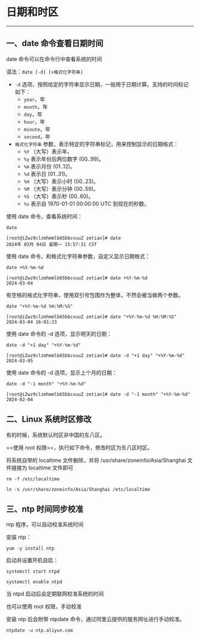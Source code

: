 # 日期和时区

---

## 一、date 命令查看日期时间

date 命令可以在命令行中查看系统的时间

语法：`date [-d] [+格式化字符串]`

- `-d` 选项，按照给定的字符串显示日期，一般用于日期计算。支持的时间标记如下：
  - `year`，年
  - `month`，年
  - `day`，年
  - `hour`，年
  - `minute`，年
  - `second`，年
- `格式化字符串` 参数，表示特定的字符串标记，用来控制显示的日期格式：
  - `%Y` （大写）表示年。
  - `%y` 表示年份后两位数字 (00..99)。
  - `%m` 表示月份 (01..12)。
  - `%d` 表示日 (01..31)。
  - `%H` （大写）表示小时 (00..23)。
  - `%M` （大写）表示分钟 (00..59)。
  - `%S` （大写）表示秒 (00..60)。
  - `%s` 表示自 1970-01-01 00:00:00 UTC 到现在的秒数。

使用 date 命令，查看系统时间：

```shell
date
```

```shell
[root@iZwz9clzmhmmlb65bbcvuuZ zetian]# date
2024年 03月 04日 星期一 15:57:31 CST
```

使用 date 命令，和格式化字符串参数，自定义显示日期格式：

```shell
date +%Y-%m-%d
```

```shell
[root@iZwz9clzmhmmlb65bbcvuuZ zetian]# date +%Y-%m-%d
2024-03-04
```

有空格的格式化字符串，使用双引号包围作为整体，不然会被当做两个参数。

```shell
date "+%Y-%m-%d %H:%M:%S"
```

```shell
[root@iZwz9clzmhmmlb65bbcvuuZ zetian]# date "+%Y-%m-%d %H:%M:%S"
2024-03-04 16:01:23
```

使用 date 命令的 -d 选项，显示明天的日期：

```shell
date -d "+1 day" "+%Y-%m-%d"
```

```shell
[root@iZwz9clzmhmmlb65bbcvuuZ zetian]# date -d "+1 day" "+%Y-%m-%d"
2024-03-05
```

使用 date 命令的 -d 选项，显示上个月的日期：

```shell
date -d "-1 month" "+%Y-%m-%d"
```

```shell
[root@iZwz9clzmhmmlb65bbcvuuZ zetian]# date -d "-1 month" "+%Y-%m-%d"
2024-02-04
```

## 二、Linux 系统时区修改

有的时候，系统默认时区非中国的东八区。

==使用 root 权限==，执行如下命令，修改时区为东八区时区。

将系统自带的 localtime 文件删除，并将 /usr/share/zoneinfo/Asia/Shanghai 文件链接为 localtime 文件即可

```shell
rm -f /etc/localtime

ln -s /usr/share/zoneinfo/Asia/Shanghai /etc/localtime
```

## 三、ntp 时间同步校准

ntp 程序，可以自动校准系统时间

安装 ntp：

```shell
yum -y install ntp
```

启动并设置开机自启：

```shell
systemctl start ntpd

systemctl enable ntpd
```

当 ntpd 启动后会定期联网校准系统的时间

也可以使用 root 权限，手动校准

安装 ntp 后会附带 ntpdate 命令，通过阿里云提供的服务网址进行手动校准。

```shell
ntpdate -u ntp.aliyun.com
```
